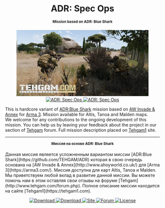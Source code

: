 <h1 align="center">ADR: Spec Ops</h1>
<p align="center"><sup><strong>Mission based on ADR: Blue Shark</strong></sup></p>
<p align="center">
  <a href="https://github.com/ToxaBes/ADR-Spec-Ops">
    <img src="https://raw.githubusercontent.com/ToxaBes/ADR-Spec-Ops/master/co30_ADR_Spec_Ops.Malden/media/images/adr_specops_malden_loading.jpg" width="430" alt="ADR: Spec Ops" /><br/>
    <img src="https://raw.githubusercontent.com/ToxaBes/ADR-Spec-Ops/master/co30_ADR_Spec_Ops.Altis/media/images/adr_specops_loading.jpg" width="430" alt="ADR: Spec Ops" />
    <img src="https://raw.githubusercontent.com/ToxaBes/ADR-Spec-Ops/master/co30_ADR_Spec_Ops.Tanoa/media/images/adr_specops_tanoa_loading.jpg" width="430" alt="ADR: Spec Ops" />
  </a>
</p>

This is hardcore variant of [ADR:Blue Shark](https://github.com/TEHGAM/ADR) mission based on [AW Invade & Annex](http://www.ahoyworld.co.uk/) for [Arma 3](https://arma3.com/). Mission available for Altis, Tanoa and Malden maps.<br/>
We welcome for any contributions to the ongoing development of this mission. You can help us by leaving your feedback about the project in our section of [Tehgam](http://www.tehgam.com/forum.php) forum. Full mission description placed on [Tehgam1](https://tehgam1.com) site.<br/>
<hr/>
<p align="center"><sup><strong>Миссия на основе ADR: Blue Shark</strong></sup></p>
Данная миссия является усложненным вариантом миссии [ADR:Blue Shark](https://github.com/TEHGAM/ADR) которая в свою очередь основана на [AW Invade & Annex](http://www.ahoyworld.co.uk/) для [Arma 3](https://arma3.com/). Миссия доступна для карт Altis, Tanoa и Malden.<br/>
Мы приветствуем любой вклад в развитие данной миссии. Вы можете помочь нам в этом оставляя свои отзывы на форуме [Tehgam](http://www.tehgam.com/forum.php). Полное описание миссии находится на сайте [Tehgam1](https://tehgam1.com).<br/>
<p align="center">
  <a href="https://github.com/ToxaBes/ADR-Spec-Ops/raw/master/co30_ADR_Spec_Ops.Altis.pbo">
    <img src="https://img.shields.io/badge/Download-Altis%20v0.0.9-green.svg?style=flat" alt="Download" />
  </a>
  <a href="https://github.com/ToxaBes/ADR-Spec-Ops/raw/master/co30_ADR_Spec_Ops.Tanoa.pbo">
    <img src="https://img.shields.io/badge/Download-Tanoa%20v0.0.5-green.svg?style=flat" alt="Download" />
  </a>
  <a href="https://tehgam1.com">
    <img src="https://img.shields.io/badge/TEHGAM1-Site-red.svg?style=flat"
         alt="Site" />
  </a>
  <a href="http://www.tehgam.com/forum.php">
    <img src="https://img.shields.io/badge/TEHGAM-Forum-blue.svg?style=flat"
         alt="Forum" />
  </a>
  <a href="https://opensource.org/licenses/MIT">
    <img src="http://img.shields.io/badge/License-MIT-lightgrey.svg?style=flat"
         alt="License" />
  </a>
</p>

